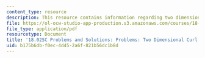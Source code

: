 ```yaml
---
content_type: resource
description: This resource contains information regarding two dimensional curl.
file: https://ol-ocw-studio-app-production.s3.amazonaws.com/courses/18-02sc-multivariable-calculus-fall-2010/b175b6dbf0ec4d452a6f821b56dc1b8d_MIT18_02SC_pb_64_comb.pdf
file_type: application/pdf
resourcetype: Document
title: '18.02SC Problems and Solutions: Problems: Two Dimensional Curl'
uid: b175b6db-f0ec-4d45-2a6f-821b56dc1b8d
---
```

